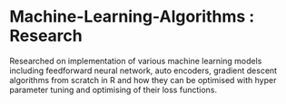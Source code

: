 # Machine-Learning-Algorithms : Research
Researched on implementation of various machine learning models including feedforward neural network, auto encoders, gradient descent algorithms from scratch in R and how they can be optimised with hyper parameter tuning and optimising of their loss functions.
